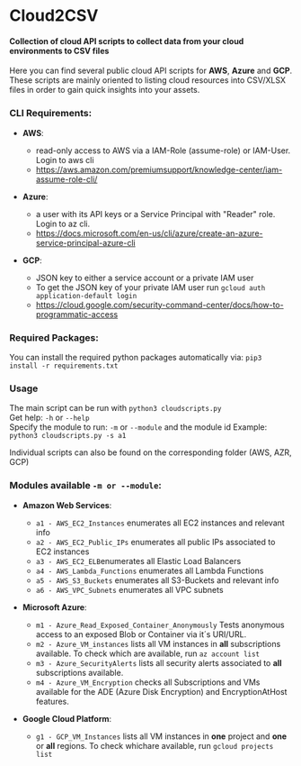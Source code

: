 # Cloud2CSV
#### Collection of cloud API scripts to collect data from your cloud environments to CSV files

Here you can find several public cloud API scripts for **AWS**, **Azure** and **GCP**. These scripts are mainly oriented to listing cloud resources into CSV/XLSX files in order to gain quick insights into your assets.

### CLI Requirements:

  - **AWS**: 
      - read-only access to AWS via a IAM-Role (assume-role) or IAM-User. Login to aws cli
      - https://aws.amazon.com/premiumsupport/knowledge-center/iam-assume-role-cli/
      
  - **Azure**: 
      - a user with its API keys or a Service Principal with "Reader" role. Login to az cli.
      - https://docs.microsoft.com/en-us/cli/azure/create-an-azure-service-principal-azure-cli
  
  - **GCP**: 
      - JSON key to either a service account or a private IAM user
      - To get the JSON key of your private IAM user run ``gcloud auth application-default login``
      - https://cloud.google.com/security-command-center/docs/how-to-programmatic-access
  

### Required Packages:
You can install the required python packages automatically via:
```pip3 install -r requirements.txt```

### Usage
The main script can be run with ```python3 cloudscripts.py```  
Get help: ```-h``` or ```--help```  
Specify the module to run: ```-m``` or ``--module`` and the module id 
Example: ```python3 cloudscripts.py -s a1```

Individual scripts can also be found on the corresponding folder (AWS, AZR, GCP)

### Modules available ``-m or --module``:

  - **Amazon Web Services**:  
    - ``a1 - AWS_EC2_Instances`` enumerates all EC2 instances and relevant info
    - ``a2 - AWS_EC2_Public_IPs`` enumerates all public IPs associated to EC2 instances  
    - ``a3 - AWS_EC2_ELB``enumerates all Elastic Load Balancers
    - ``a4 - AWS_Lambda_Functions`` enumerates all Lambda Functions  
    - ``a5 - AWS_S3_Buckets`` enumerates all S3-Buckets and relevant info
    - ``a6 - AWS_VPC_Subnets`` enumerates all VPC subnets

  - **Microsoft Azure**: 
    - ``m1 - Azure_Read_Exposed_Container_Anonymously`` Tests anonymous access to an exposed Blob or Container via it´s URI/URL.
    - ``m2 - Azure_VM_instances`` lists all VM instances in **all** subscriptions available. To check which are available, run ``az account list``
    - ``m3 - Azure_SecurityAlerts`` lists all security alerts associated to **all** subscriptions available.
    - ``m4 - Azure_VM_Encryption`` checks all Subscriptions and VMs available for the ADE (Azure Disk Encryption) and EncryptionAtHost features.
    
  - **Google Cloud Platform**: 
    - ``g1 - GCP_VM_Instances`` lists all VM instances in **one** project and **one** or **all** regions. To check whichare available, run ``gcloud projects list``

